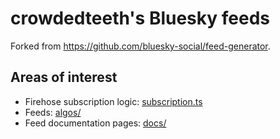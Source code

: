 # crowdedteeth's Bluesky feeds

Forked from https://github.com/bluesky-social/feed-generator.

## Areas of interest
- Firehose subscription logic: [subscription.ts](/src/subscription.ts)
- Feeds: [algos/](/src/algos/)
- Feed documentation pages: [docs/](docs)